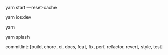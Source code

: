 yarn start —reset-cache

yarn ios:dev

yarn

yarn splash


commitlint: [build, chore, ci, docs, feat, fix, perf, refactor, revert, style, test]

